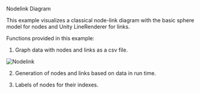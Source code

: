 Nodelink Diagram

This example visualizes a classical node-link diagram with the basic sphere model for nodes and Unity LineRenderer for links. 

Functions provided in this example:

1. Graph data with nodes and links as a csv file.

![Nodelink](https://github.com/ImmersiveAnalyticsUNCC/Immersive.Unity.Vis/blob/master/Nodelink/graph.png)

2. Generation of nodes and links based on data in run time.

3. Labels of nodes for their indexes.


